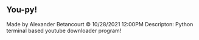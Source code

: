 ## You-py!
Made by Alexander Betancourt
© 10/28/2021 12:00PM
Descripton: Python terminal based youtube downloader program!
